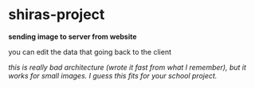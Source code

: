 # shiras-project
**sending image to server from website**

you can edit the data that going back to the client

*this is really bad architecture (wrote it fast from what I remember), but it works for small images. I guess this fits for your school project.*
